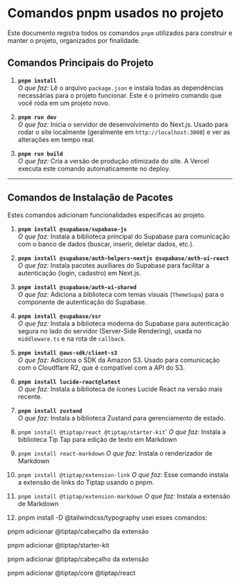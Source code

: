 # Comandos pnpm usados no projeto

Este documento registra todos os comandos `pnpm` utilizados para construir e manter o projeto, organizados por finalidade.

## Comandos Principais do Projeto

1. **`pnpm install`**  
   _O que faz:_ Lê o arquivo `package.json` e instala todas as dependências necessárias para o projeto funcionar. Este é o primeiro comando que você roda em um projeto novo.

2. **`pnpm run dev`**  
   _O que faz:_ Inicia o servidor de desenvolvimento do Next.js. Usado para rodar o site localmente (geralmente em `http://localhost:3000`) e ver as alterações em tempo real.

3. **`pnpm run build`**  
   _O que faz:_ Cria a versão de produção otimizada do site. A Vercel executa este comando automaticamente no deploy.

---

## Comandos de Instalação de Pacotes

Estes comandos adicionam funcionalidades específicas ao projeto.

1. **`pnpm install @supabase/supabase-js`**  
   _O que faz:_ Instala a biblioteca principal do Supabase para comunicação com o banco de dados (buscar, inserir, deletar dados, etc.).

2. **`pnpm install @supabase/auth-helpers-nextjs @supabase/auth-ui-react`**  
   _O que faz:_ Instala pacotes auxiliares do Supabase para facilitar a autenticação (login, cadastro) em Next.js.

3. **`pnpm install @supabase/auth-ui-shared`**  
   _O que faz:_ Adiciona a biblioteca com temas visuais (`ThemeSupa`) para o componente de autenticação do Supabase.

4. **`pnpm install @supabase/ssr`**  
   _O que faz:_ Instala a biblioteca moderna do Supabase para autenticação segura no lado do servidor (Server-Side Rendering), usada no `middleware.ts` e na rota de `callback`.

5. **`pnpm install @aws-sdk/client-s3`**  
   _O que faz:_ Adiciona o SDK da Amazon S3. Usado para comunicação com o Cloudflare R2, que é compatível com a API do S3.

6. **`pnpm install lucide-react@latest`**  
   _O que faz:_ Instala a biblioteca de ícones Lucide React na versão mais recente.

7. **`pnpm install zustand`**  
   _O que faz:_ Instala a biblioteca Zustand para gerenciamento de estado.

8. `pnpm install @tiptap/react @tiptap/starter-kit`'
   _O que faz:_ Instala a biblioteca Tip Tap para edição de texto em Markdown

9. `pnpm install react-markdown`
   _O que faz:_ Instala o renderizador de Markdown

10. `pnpm install @tiptap/extension-link`
    _O que faz:_ Esse comando instala a extensão de links do Tiptap usando o pnpm.
11. `pnpm install @tiptap/extension-markdown`
    _O que faz:_ Instala a extensão de Markdown

12. pnpm install -D @tailwindcss/typography
    usei esses comandos:

pnpm adicionar @tiptap/cabeçalho da extensão

pnpm adicionar @tiptap/starter-kit

pnpm adicionar @tiptap/cabeçalho da extensão

pnpm adicionar @tiptap/core @tiptap/react
